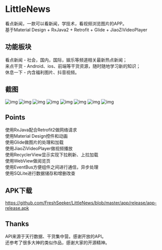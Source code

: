 # LittleNews
看点新闻，一款可以看新闻，学技术，看视频浏览图片的APP。
<br>基于Material Design + RxJava2 + Retrofit + Glide + JiaoZiVideoPlayer
## 功能板块
看点新闻 - 社会，国内，国际，娱乐等频道相关最新热点新闻；
<br>来点干货 - Android、ios、前端等干货资源，随时随地学习新的知识；
<br>休息一下 - 内含福利图片、抖音视频。
## 截图
![img](https://github.com/FreshSeeker/LittleNews/blob/master/gif/1_clip.gif)
![img](https://github.com/FreshSeeker/LittleNews/blob/master/gif/2_clip.gif)
![img](https://github.com/FreshSeeker/LittleNews/blob/master/gif/3_clip.gif)
![img](https://github.com/FreshSeeker/LittleNews/blob/master/gif/4_clip.gif)
![img](https://github.com/FreshSeeker/LittleNews/blob/master/gif/5_clip.gif)
![img](https://github.com/FreshSeeker/LittleNews/blob/master/gif/6_clip.gif)
![img](https://github.com/FreshSeeker/LittleNews/blob/master/gif/7_clip.gif)
![img](https://github.com/FreshSeeker/LittleNews/blob/master/gif/8_clip.gif)
## Points
使用RxJava配合Retrofit2做网络请求
<br>使用Material Design控件和动画
<br>使用Glide做图片的处理和加载
<br>使用JiaoZiVideoPlayer做视频播放
<br>使用RecyclerView显示实现下拉刷新、上拉加载
<br>使用WebView做阅览页
<br>使用EventBus方便组件之间进行通信，异步处理
<br>使用SQLite进行数据储存和增删改查
## APK下载
https://github.com/FreshSeeker/LittleNews/blob/master/app/release/app-release.apk
## Thanks
API来源于天行数据、干货集中营。感谢开放的API。
<br>还参考了很多大神的类似作品，感谢大家的开源精神。

